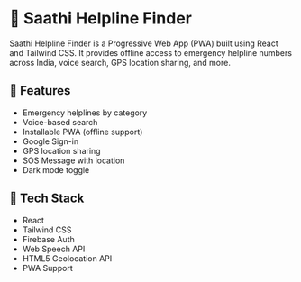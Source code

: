 # 📱 Saathi Helpline Finder

Saathi Helpline Finder is a Progressive Web App (PWA) built using React and Tailwind CSS. It provides offline access to emergency helpline numbers across India, voice search, GPS location sharing, and more.

## 🌟 Features
- Emergency helplines by category
- Voice-based search
- Installable PWA (offline support)
- Google Sign-in
- GPS location sharing
- SOS Message with location
- Dark mode toggle

## 🚀 Tech Stack
- React
- Tailwind CSS
- Firebase Auth
- Web Speech API
- HTML5 Geolocation API
- PWA Support


